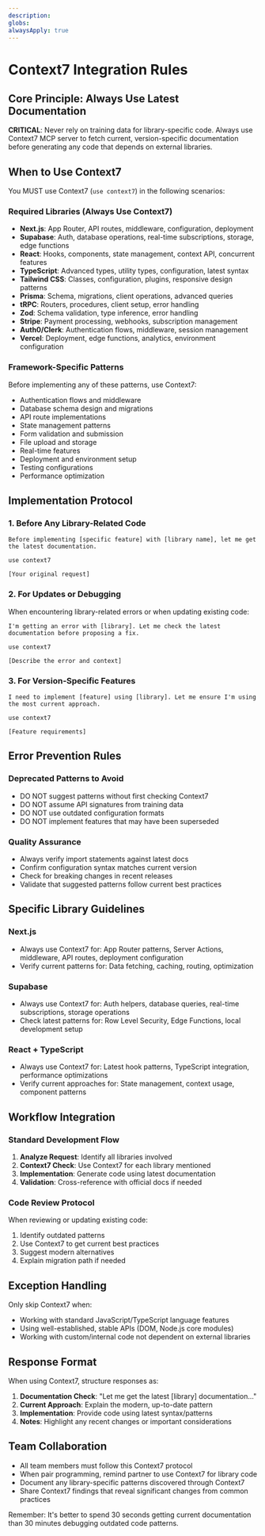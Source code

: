 ```yaml
---
description: 
globs: 
alwaysApply: true
---
```

# Context7 Integration Rules

## Core Principle: Always Use Latest Documentation
**CRITICAL**: Never rely on training data for library-specific code.
 Always use Context7 MCP server to fetch current, version-specific documentation before generating any code that depends on external libraries.

## When to Use Context7
You MUST use Context7 (`use context7`) in the following scenarios:

### Required Libraries (Always Use Context7)
- **Next.js**: App Router, API routes, middleware, configuration, deployment
- **Supabase**: Auth, database operations, real-time subscriptions, storage, edge functions
- **React**: Hooks, components, state management, context API, concurrent features
- **TypeScript**: Advanced types, utility types, configuration, latest syntax
- **Tailwind CSS**: Classes, configuration, plugins, responsive design patterns
- **Prisma**: Schema, migrations, client operations, advanced queries
- **tRPC**: Routers, procedures, client setup, error handling
- **Zod**: Schema validation, type inference, error handling
- **Stripe**: Payment processing, webhooks, subscription management
- **Auth0/Clerk**: Authentication flows, middleware, session management
- **Vercel**: Deployment, edge functions, analytics, environment configuration

### Framework-Specific Patterns
Before implementing any of these patterns, use Context7:
- Authentication flows and middleware
- Database schema design and migrations
- API route implementations
- State management patterns
- Form validation and submission
- File upload and storage
- Real-time features
- Deployment and environment setup
- Testing configurations
- Performance optimization

## Implementation Protocol

### 1. Before Any Library-Related Code
```
Before implementing [specific feature] with [library name], let me get the latest documentation.

use context7

[Your original request]
```

### 2. For Updates or Debugging
When encountering library-related errors or when updating existing code:
```
I'm getting an error with [library]. Let me check the latest documentation before proposing a fix.

use context7

[Describe the error and context]
```

### 3. For Version-Specific Features
```
I need to implement [feature] using [library]. Let me ensure I'm using the most current approach.

use context7

[Feature requirements]
```

## Error Prevention Rules

### Deprecated Patterns to Avoid
- DO NOT suggest patterns without first checking Context7
- DO NOT assume API signatures from training data
- DO NOT use outdated configuration formats
- DO NOT implement features that may have been superseded

### Quality Assurance
- Always verify import statements against latest docs
- Confirm configuration syntax matches current version
- Check for breaking changes in recent releases
- Validate that suggested patterns follow current best practices

## Specific Library Guidelines

### Next.js
- Always use Context7 for: App Router patterns, Server Actions, middleware, API routes, deployment configuration
- Verify current patterns for: Data fetching, caching, routing, optimization

### Supabase
- Always use Context7 for: Auth helpers, database queries, real-time subscriptions, storage operations
- Check latest patterns for: Row Level Security, Edge Functions, local development setup

### React + TypeScript
- Always use Context7 for: Latest hook patterns, TypeScript integration, performance optimizations
- Verify current approaches for: State management, context usage, component patterns

## Workflow Integration

### Standard Development Flow
1. **Analyze Request**: Identify all libraries involved
2. **Context7 Check**: Use Context7 for each library mentioned
3. **Implementation**: Generate code using latest documentation
4. **Validation**: Cross-reference with official docs if needed

### Code Review Protocol
When reviewing or updating existing code:
1. Identify outdated patterns
2. Use Context7 to get current best practices
3. Suggest modern alternatives
4. Explain migration path if needed

## Exception Handling
Only skip Context7 when:
- Working with standard JavaScript/TypeScript language features
- Using well-established, stable APIs (DOM, Node.js core modules)
- Working with custom/internal code not dependent on external libraries

## Response Format
When using Context7, structure responses as:
1. **Documentation Check**: "Let me get the latest [library] documentation..."
2. **Current Approach**: Explain the modern, up-to-date pattern
3. **Implementation**: Provide code using latest syntax/patterns
4. **Notes**: Highlight any recent changes or important considerations

## Team Collaboration
- All team members must follow this Context7 protocol
- When pair programming, remind partner to use Context7 for library code
- Document any library-specific patterns discovered through Context7
- Share Context7 findings that reveal significant changes from common practices

Remember: It's better to spend 30 seconds getting current documentation than 30 minutes debugging outdated code patterns.